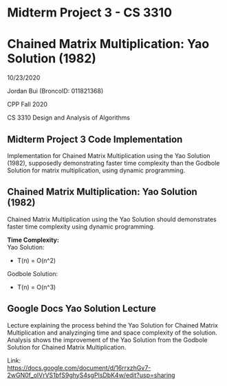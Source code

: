# Midterm Project 3 - CS 3310
# Chained Matrix Multiplication: Yao Solution (1982)
10/23/2020

Jordan Bui (BroncoID: 011821368)

CPP Fall 2020

CS 3310 Design and Analysis of Algorithms

Midterm Project 3 Code Implementation
-
Implementation for Chained Matrix Multiplication using the Yao Solution (1982), supposedly demonstrating faster time complexity than the Godbole Solution for matrix multiplication, using dynamic programming.

Chained Matrix Multiplication: Yao Solution (1982)
-
Chained Matrix Multiplication using the Yao Solution should demonstrates faster time complexity using dynamic programming.

**Time Complexity:<br>**
Yao Solution:<br>
  * T(n) = O(n^2)
  
Godbole Solution:<br>
  * T(n) = O(n^3)

Google Docs Yao Solution Lecture
-
Lecture explaining the process behind the Yao Solution for Chained Matrix Multiplication and analyzinging time and space complexity of the solution. Analysis shows the improvement of the Yao Solution from the Godbole Solution for Chained Matrix Multiplication.

Link:<br>
https://docs.google.com/document/d/16rrxzhGv7-2wGN0f_olVrVS1bfS9ghyS4sgPIsDbK4w/edit?usp=sharing



